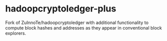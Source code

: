 # hadoopcryptoledger-plus

Fork of ZuInnoTe/hadoopcryptoledger with additional functionality to compute block hashes and addresses as they appear in conventional block explorers.

